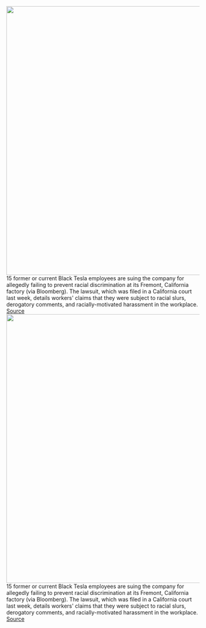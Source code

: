 <img src='https://cdn.vox-cdn.com/thumbor/ceWKccfuoe4Y_vVqGyDgkFXzzbo=/0x0:2040x1360/1200x800/filters:focal(857x517:1183x843)/cdn.vox-cdn.com/uploads/chorus_image/image/71043592/acastro_180524_1777_tesla_0001.0.jpg' width='700px' /><br/>
15 former or current Black Tesla employees are suing the company for allegedly failing to prevent racial discrimination at its Fremont, California factory (via Bloomberg). The lawsuit, which was filed in a California court last week, details workers' claims that they were subject to racial slurs, derogatory comments, and racially-motivated harassment in the workplace.
<a href='https://www.theverge.com/2022/7/3/23193415/tesla-facing-another-racial-discrimination-lawsuit-california'> Source <a/><img src='https://cdn.vox-cdn.com/thumbor/ceWKccfuoe4Y_vVqGyDgkFXzzbo=/0x0:2040x1360/1200x800/filters:focal(857x517:1183x843)/cdn.vox-cdn.com/uploads/chorus_image/image/71043592/acastro_180524_1777_tesla_0001.0.jpg' width='700px' /><br/>
15 former or current Black Tesla employees are suing the company for allegedly failing to prevent racial discrimination at its Fremont, California factory (via Bloomberg). The lawsuit, which was filed in a California court last week, details workers' claims that they were subject to racial slurs, derogatory comments, and racially-motivated harassment in the workplace.
<a href='https://www.theverge.com/2022/7/3/23193415/tesla-facing-another-racial-discrimination-lawsuit-california'> Source <a/>